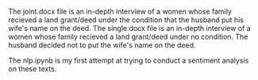The joint.docx file is an in-depth interview of a women whose family recieved a land grant/deed under the condition that the husband put his wife's name on the deed. 
The single.docx file is an in-depth interview of a women whose family recieved a land grant/deed under no condition. The husband decided not to put the wife's name on the deed.

The nlp.ipynb is my first attempt at trying to conduct a sentiment analysis on these texts. 


